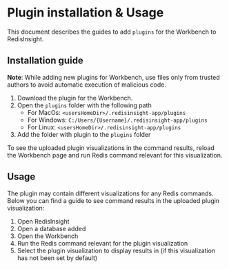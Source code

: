 # Plugin installation & Usage

This document describes the guides to add `plugins` for the Workbench to RedisInsight.

## Installation guide

**Note**: While adding new plugins for Workbench, use files only from trusted 
authors to avoid automatic execution of malicious code.

1. Download the plugin for the Workbench.
2. Open the `plugins` folder with the following path
   * For MacOs: `<usersHomeDir>/.redisinsight-app/plugins`
   * For Windows: `C:/Users/{Username}/.redisinsight-app/plugins`
   * For Linux: `<usersHomeDir>/.redisinsight-app/plugins`
3. Add the folder with plugin to the `plugins` folder

To see the uploaded plugin visualizations in the command results, reload the Workbench 
page and run Redis command relevant for this visualization.


## Usage

The plugin may contain different visualizations for any Redis commands. 
Below you can find a guide to see command results in the uploaded plugin visualization:

1. Open RedisInsight
2. Open a database added
3. Open the Workbench
4. Run the Redis command relevant for the plugin visualization
5. Select the plugin visualization to display results in (if this visualization has not been set by default)
